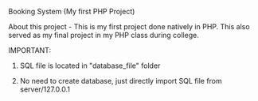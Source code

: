 Booking System (My first PHP Project)

About this project - This is my first project done natively in PHP. This also served as my final project in my PHP class during college.


IMPORTANT: 

1. SQL file is located in "database_file" folder

2. No need to create database, just directly import SQL file from server/127.0.0.1
